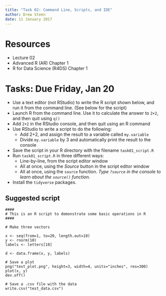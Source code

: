 ```yaml
---
title: "Task 02: Command Line, Scripts, and IDE"
author: Drew Steen
date: 11 January 2017
---
```


# Resources
* Lecture 02
* Advanced R (AR) Chapter 1
* R for Data Science (R4DS) Chapter 1

# Tasks: Due Friday, Jan 20
* Use a text editor (not RStudio) to write the R script shown below, and run it from the command line. (See below for the script)
* Launch R from the command line. Use it to calculate the answer to `2+2`, and then quit using `q()`
* Add `2+2` in the RStudio console, and then quit using an R command
* Use RStudio to write a script to do the following:
    * Add 2+2, and assign the result to a variable called `my.variable`
    * Divide `my.variable` by 3 and automatically print the result to the console
* Save the script in your R directory with the filename `task01_script.R`
* Run `task01_script.R` in three different ways:
    * Line-by-line, from the script editor window
    * All at once, using the *Source* button in the script editor window
    * All at once, using the `source` function. *Type `?source` in the console to learn about the `source()` function.*
* Install the `tidyverse` packages.



## Suggested script

```
####
# This is an R script to demonstrate some basic operations in R
####

# Make three vectors 

x <- seq(from=1, to=20, length.out=10)
y <- rnorm(10)
labels <- letters[10] 

d <- data.frame(x, y, labels)

# Save a plot
png("test_plot.png", height=3, width=4, units="inches", res=300)
plot(x, y)
dev.off()

# Save a .csv file with the data
write.csv("test_data.csv")
```